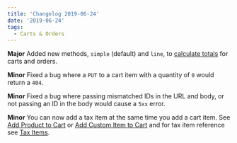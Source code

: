 ```yaml
---
title: 'Changelog 2019-06-24'
date: '2019-06-24'
tags:
  - Carts & Orders
---
```

**Major** Added new methods, `simple` (default) and `line`, to [calculate totals](/docs/commerce-cloud/carts/calculate-totals) for carts and orders.

  **Minor** Fixed a bug where a `PUT` to a cart item with a quantity of `0` would return a `404`.

**Minor** Fixed a bug where passing mismatched IDs in the URL and body, or not passing an ID in the body would cause a `5xx` error.

**Minor** You can now add a tax item at the same time you add a cart item. See [Add Product to Cart](/docs/commerce-cloud/carts/cart-items/add-product-to-cart) or [Add Custom Item to Cart](/docs/commerce-cloud/carts/cart-items/add-custom-item-to-cart) and for tax item reference see [Tax Items](/docs/commerce-cloud/carts/tax-items#the-tax-item-object).
